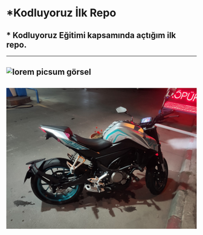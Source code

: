 #  *Kodluyoruz İlk Repo

## * Kodluyoruz Eğitimi kapsamında açtığım ilk repo.

---
![lorem picsum görsel](https://picsum.photos/800/400) 
---
![My Beautiful Motorcycle](image.png/)
---

